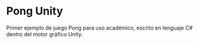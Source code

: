 # Pong Unity
Primer ejemplo de juego Pong para uso académico, escrito en lenguaje C# dentro del motor gráfico Unity. 
